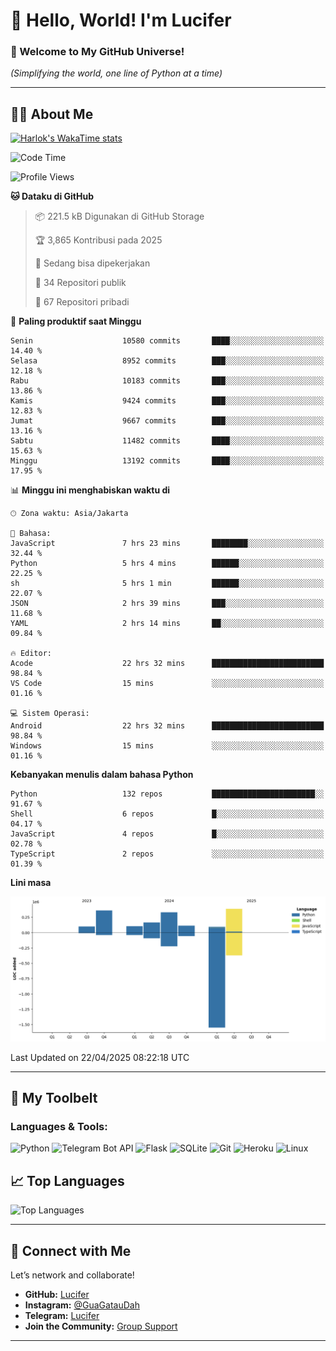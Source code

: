 # 👋 Hello, World! I'm Lucifer 

### 🚀 Welcome to My GitHub Universe!  
*(Simplifying the world, one line of Python at a time)*  

---

## 🧑‍💻 About Me


[![Harlok's WakaTime stats](https://github-readme-stats.vercel.app/api/wakatime?username=LuciferReborns)](https://github.com/jonesroot/github-readme-stats)


<!--START_SECTION:waka-->
![Code Time](http://img.shields.io/badge/Code%20Time-81%20hrs%2024%20mins-blue)

![Profile Views](http://img.shields.io/badge/Profil%20dilihat-9-blue)

**🐱 Dataku di GitHub** 

> 📦 221.5 kB Digunakan di GitHub Storage 
 > 
> 🏆 3,865 Kontribusi pada 2025
 > 
> 💼 Sedang bisa dipekerjakan
 > 
> 📜 34 Repositori publik 
 > 
> 🔑 67 Repositori pribadi 
 > 
📅 **Paling produktif saat Minggu** 

```text
Senin                    10580 commits       ████░░░░░░░░░░░░░░░░░░░░░   14.40 % 
Selasa                   8952 commits        ███░░░░░░░░░░░░░░░░░░░░░░   12.18 % 
Rabu                     10183 commits       ███░░░░░░░░░░░░░░░░░░░░░░   13.86 % 
Kamis                    9424 commits        ███░░░░░░░░░░░░░░░░░░░░░░   12.83 % 
Jumat                    9667 commits        ███░░░░░░░░░░░░░░░░░░░░░░   13.16 % 
Sabtu                    11482 commits       ████░░░░░░░░░░░░░░░░░░░░░   15.63 % 
Minggu                   13192 commits       ████░░░░░░░░░░░░░░░░░░░░░   17.95 % 
```


📊 **Minggu ini menghabiskan waktu di** 

```text
🕑︎ Zona waktu: Asia/Jakarta

💬 Bahasa: 
JavaScript               7 hrs 23 mins       ████████░░░░░░░░░░░░░░░░░   32.44 % 
Python                   5 hrs 4 mins        ██████░░░░░░░░░░░░░░░░░░░   22.25 % 
sh                       5 hrs 1 min         ██████░░░░░░░░░░░░░░░░░░░   22.07 % 
JSON                     2 hrs 39 mins       ███░░░░░░░░░░░░░░░░░░░░░░   11.68 % 
YAML                     2 hrs 14 mins       ██░░░░░░░░░░░░░░░░░░░░░░░   09.84 % 

🔥 Editor: 
Acode                    22 hrs 32 mins      █████████████████████████   98.84 % 
VS Code                  15 mins             ░░░░░░░░░░░░░░░░░░░░░░░░░   01.16 % 

💻 Sistem Operasi: 
Android                  22 hrs 32 mins      █████████████████████████   98.84 % 
Windows                  15 mins             ░░░░░░░░░░░░░░░░░░░░░░░░░   01.16 % 
```

**Kebanyakan menulis dalam bahasa Python** 

```text
Python                   132 repos           ███████████████████████░░   91.67 % 
Shell                    6 repos             █░░░░░░░░░░░░░░░░░░░░░░░░   04.17 % 
JavaScript               4 repos             █░░░░░░░░░░░░░░░░░░░░░░░░   02.78 % 
TypeScript               2 repos             ░░░░░░░░░░░░░░░░░░░░░░░░░   01.39 % 
```



**Lini masa**

![Lines of Code chart](https://raw.githubusercontent.com/jonesroot/jonesroot/main/assets/bar_graph.png)


 Last Updated on 22/04/2025 08:22:18 UTC
<!--END_SECTION:waka-->

---


## 🧰 My Toolbelt  

### Languages & Tools:  
![Python](https://img.shields.io/badge/-Python-3776AB?style=flat-square&logo=python&logoColor=white) ![Telegram Bot API](https://img.shields.io/badge/-Telegram%20Bot%20API-2CA5E0?style=flat-square&logo=telegram&logoColor=white) ![Flask](https://img.shields.io/badge/-Flask-000000?style=flat-square&logo=flask&logoColor=white) ![SQLite](https://img.shields.io/badge/-SQLite-003B57?style=flat-square&logo=sqlite&logoColor=white) ![Git](https://img.shields.io/badge/-Git-F05032?style=flat-square&logo=git&logoColor=white) ![Heroku](https://img.shields.io/badge/-Heroku-430098?style=flat-square&logo=heroku&logoColor=white) ![Linux](https://img.shields.io/badge/-Linux-FCC624?style=flat-square&logo=linux&logoColor=black)  


## 📈 Top Languages

![Top Languages](https://github-readme-stats.vercel.app/api/top-langs/?username=jonesroot&layout=compact&theme=tokyonight)  

---


## 🔗 Connect with Me  

Let’s network and collaborate!  
- **GitHub:** [Lucifer](https://github.com/jonesroot/jonesroot/blob/main/README.md)  
- **Instagram:** [@GuaGatauDah](https://instagram.com/guagataudah)  
- **Telegram:** [Lucifer](https://t.me/LuciferReborns)  
- **Join the Community:** [Group Support](https://t.me/GokilSupport)

---
